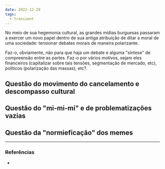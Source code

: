 ```yaml
---
date: 2022-12-29
tags:
  - transient
---
```

No meio de sua hegemonia cultural, as grandes mídias burguesas passaram a exercer um novo papel dentro de sua antiga atribuição de ditar a moral de uma sociedade: tensionar debates morais de maneira polarizante. 

Faz-o, obviamente, não para que haja um debate e alguma "síntese" de compreensão entre as partes. Faz-o por vários motivos, sejam eles financeiros (capitalizar sobre tais tensões, segmentação de mercado, etc), políticos (polarização das massas), etc?.

## Questão do movimento do cancelamento e descompasso cultural


## Questão do "mi-mi-mi" e de problematizações vazias


## Questão da "normieficação" dos memes


---
### Referências
- 